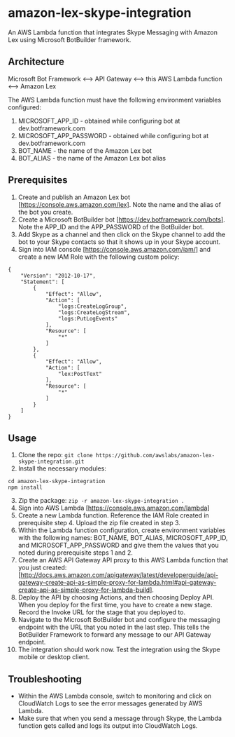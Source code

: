 # amazon-lex-skype-integration
An AWS Lambda function that integrates Skype Messaging with Amazon Lex using Microsoft BotBuilder framework.

## Architecture

Microsoft Bot Framework <--> API Gateway <--> this AWS Lambda function <--> Amazon Lex

The AWS Lambda function must have the following environment variables configured:
1. MICROSOFT_APP_ID - obtained while configuring bot at dev.botframework.com
2. MICROSOFT_APP_PASSWORD - obtained while configuring bot at dev.botframework.com
3. BOT_NAME - the name of the Amazon Lex bot
4. BOT_ALIAS - the name of the Amazon Lex bot alias

## Prerequisites

1. Create and publish an Amazon Lex bot [https://console.aws.amazon.com/lex]. Note the name and the alias of the bot you create.
2. Create a Microsoft BotBuilder bot [https://dev.botframework.com/bots]. Note the APP_ID and the APP_PASSWORD of the BotBuilder bot.
3. Add Skype as a channel and then click on the Skype channel to add the bot to your Skype contacts so that it shows up in your Skype account.
4. Sign into IAM console [https://console.aws.amazon.com/iam/] and create a new IAM Role with the following custom policy:
```
{
    "Version": "2012-10-17",
    "Statement": [
        {
            "Effect": "Allow",
            "Action": [
                "logs:CreateLogGroup",
                "logs:CreateLogStream",
                "logs:PutLogEvents"
            ],
            "Resource": [
                "*"
            ]
        },
	    {
            "Effect": "Allow",
            "Action": [
                "lex:PostText"
            ],
            "Resource": [
                "*"
            ]
        }
    ]
}
```

## Usage

1. Clone the repo: `git clone https://github.com/awslabs/amazon-lex-skype-integration.git`
2. Install the necessary modules:
```
cd amazon-lex-skype-integration
npm install
```
3. Zip the package: `zip -r amazon-lex-skype-integration .`
4. Sign into AWS Lambda [https://console.aws.amazon.com/lambda]
5. Create a new Lambda function. Reference the IAM Role created in prerequisite step 4. Upload the zip file created in step 3.
6. Within the Lambda function configuration, create environment variables with the following names: BOT_NAME, BOT_ALIAS, MICROSOFT_APP_ID, and MICROSOFT_APP_PASSWORD and give them the values that you noted during prerequisite steps 1 and 2.
7. Create an AWS API Gateway API proxy to this AWS Lambda function that you just created: [http://docs.aws.amazon.com/apigateway/latest/developerguide/api-gateway-create-api-as-simple-proxy-for-lambda.html#api-gateway-create-api-as-simple-proxy-for-lambda-build].
8. Deploy the API by choosing Actions, and then choosing Deploy API. When you deploy for the first time, you have to create a new stage. Record the Invoke URL for the stage that you deployed to.
9. Navigate to the Microsoft BotBuilder bot and configure the messaging endpoint with the URL that you noted in the last step. This tells the BotBuilder Framework to forward any message to our API Gateway endpoint.
10. The integration should work now. Test the integration using the Skype mobile or desktop client.

## Troubleshooting

* Within the AWS Lambda console, switch to monitoring and click on CloudWatch Logs to see the error messages generated by AWS Lambda.
* Make sure that when you send a message through Skype, the Lambda function gets called and logs its output into CloudWatch Logs.
